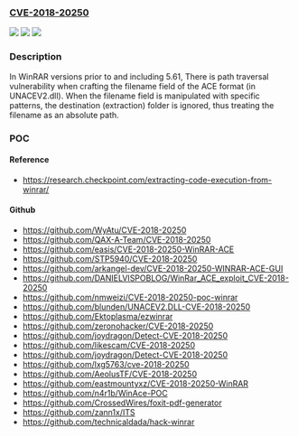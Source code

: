 ### [CVE-2018-20250](https://cve.mitre.org/cgi-bin/cvename.cgi?name=CVE-2018-20250)
![](https://img.shields.io/static/v1?label=Product&message=WinRAR&color=blue)
![](https://img.shields.io/static/v1?label=Version&message=n%2Fa&color=blue)
![](https://img.shields.io/static/v1?label=Vulnerability&message=CWE-36%3A%20Absolute%20Path%20Traversal&color=brighgreen)

### Description

In WinRAR versions prior to and including 5.61, There is path traversal vulnerability when crafting the filename field of the ACE format (in UNACEV2.dll). When the filename field is manipulated with specific patterns, the destination (extraction) folder is ignored, thus treating the filename as an absolute path.

### POC

#### Reference
- https://research.checkpoint.com/extracting-code-execution-from-winrar/

#### Github
- https://github.com/WyAtu/CVE-2018-20250
- https://github.com/QAX-A-Team/CVE-2018-20250
- https://github.com/easis/CVE-2018-20250-WinRAR-ACE
- https://github.com/STP5940/CVE-2018-20250
- https://github.com/arkangel-dev/CVE-2018-20250-WINRAR-ACE-GUI
- https://github.com/DANIELVISPOBLOG/WinRar_ACE_exploit_CVE-2018-20250
- https://github.com/nmweizi/CVE-2018-20250-poc-winrar
- https://github.com/blunden/UNACEV2.DLL-CVE-2018-20250
- https://github.com/Ektoplasma/ezwinrar
- https://github.com/zeronohacker/CVE-2018-20250
- https://github.com/joydragon/Detect-CVE-2018-20250
- https://github.com/likescam/CVE-2018-20250
- https://github.com/joydragon/Detect-CVE-2018-20250
- https://github.com/lxg5763/cve-2018-20250
- https://github.com/AeolusTF/CVE-2018-20250
- https://github.com/eastmountyxz/CVE-2018-20250-WinRAR
- https://github.com/n4r1b/WinAce-POC
- https://github.com/CrossedWires/foxit-pdf-generator
- https://github.com/zann1x/ITS
- https://github.com/technicaldada/hack-winrar

